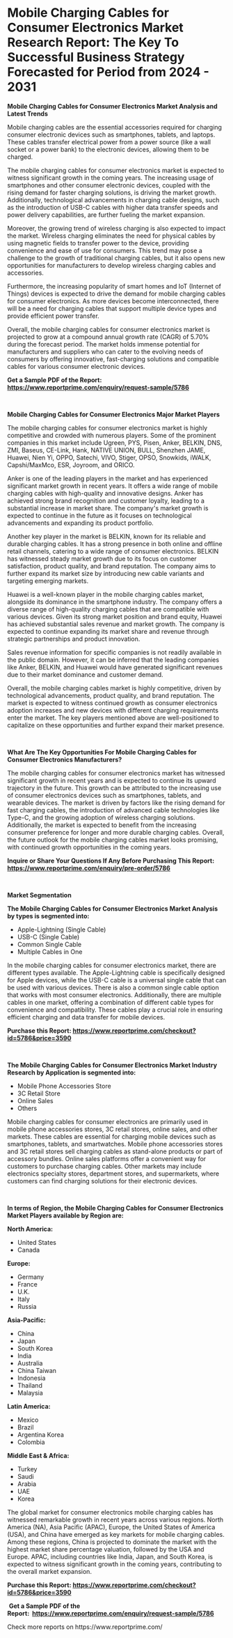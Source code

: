 <p><h1>Mobile Charging Cables for Consumer Electronics Market Research Report: The Key To Successful Business Strategy Forecasted for Period from 2024 - 2031</h1></p><p><strong>Mobile Charging Cables for Consumer Electronics Market Analysis and Latest Trends</strong></p>
<p><p>Mobile charging cables are the essential accessories required for charging consumer electronic devices such as smartphones, tablets, and laptops. These cables transfer electrical power from a power source (like a wall socket or a power bank) to the electronic devices, allowing them to be charged.</p><p>The mobile charging cables for consumer electronics market is expected to witness significant growth in the coming years. The increasing usage of smartphones and other consumer electronic devices, coupled with the rising demand for faster charging solutions, is driving the market growth. Additionally, technological advancements in charging cable designs, such as the introduction of USB-C cables with higher data transfer speeds and power delivery capabilities, are further fueling the market expansion.</p><p>Moreover, the growing trend of wireless charging is also expected to impact the market. Wireless charging eliminates the need for physical cables by using magnetic fields to transfer power to the device, providing convenience and ease of use for consumers. This trend may pose a challenge to the growth of traditional charging cables, but it also opens new opportunities for manufacturers to develop wireless charging cables and accessories.</p><p>Furthermore, the increasing popularity of smart homes and IoT (Internet of Things) devices is expected to drive the demand for mobile charging cables for consumer electronics. As more devices become interconnected, there will be a need for charging cables that support multiple device types and provide efficient power transfer.</p><p>Overall, the mobile charging cables for consumer electronics market is projected to grow at a compound annual growth rate (CAGR) of 5.70% during the forecast period. The market holds immense potential for manufacturers and suppliers who can cater to the evolving needs of consumers by offering innovative, fast-charging solutions and compatible cables for various consumer electronic devices.</p></p>
<p><strong>Get a Sample PDF of the Report:&nbsp; <a href="https://www.reportprime.com/enquiry/request-sample/5786">https://www.reportprime.com/enquiry/request-sample/5786</a></strong></p>
<p>&nbsp;</p>
<p><strong>Mobile Charging Cables for Consumer Electronics Major Market Players</strong></p>
<p><p>The mobile charging cables for consumer electronics market is highly competitive and crowded with numerous players. Some of the prominent companies in this market include Ugreen, PYS, Pisen, Anker, BELKIN, DNS, ZMI, Baseus, CE-Link, Hank, NATIVE UNION, BULL, Shenzhen JAME, Huawei, Nien Yi, OPPO, Satechi, VIVO, Stiger, OPSO, Snowkids, iWALK, Capshi/MaxMco, ESR, Joyroom, and ORICO.</p><p>Anker is one of the leading players in the market and has experienced significant market growth in recent years. It offers a wide range of mobile charging cables with high-quality and innovative designs. Anker has achieved strong brand recognition and customer loyalty, leading to a substantial increase in market share. The company's market growth is expected to continue in the future as it focuses on technological advancements and expanding its product portfolio.</p><p>Another key player in the market is BELKIN, known for its reliable and durable charging cables. It has a strong presence in both online and offline retail channels, catering to a wide range of consumer electronics. BELKIN has witnessed steady market growth due to its focus on customer satisfaction, product quality, and brand reputation. The company aims to further expand its market size by introducing new cable variants and targeting emerging markets.</p><p>Huawei is a well-known player in the mobile charging cables market, alongside its dominance in the smartphone industry. The company offers a diverse range of high-quality charging cables that are compatible with various devices. Given its strong market position and brand equity, Huawei has achieved substantial sales revenue and market growth. The company is expected to continue expanding its market share and revenue through strategic partnerships and product innovation.</p><p>Sales revenue information for specific companies is not readily available in the public domain. However, it can be inferred that the leading companies like Anker, BELKIN, and Huawei would have generated significant revenues due to their market dominance and customer demand.</p><p>Overall, the mobile charging cables market is highly competitive, driven by technological advancements, product quality, and brand reputation. The market is expected to witness continued growth as consumer electronics adoption increases and new devices with different charging requirements enter the market. The key players mentioned above are well-positioned to capitalize on these opportunities and further expand their market presence.</p></p>
<p>&nbsp;</p>
<p><strong>What Are The Key Opportunities For Mobile Charging Cables for Consumer Electronics Manufacturers?</strong></p>
<p><p>The mobile charging cables for consumer electronics market has witnessed significant growth in recent years and is expected to continue its upward trajectory in the future. This growth can be attributed to the increasing use of consumer electronics devices such as smartphones, tablets, and wearable devices. The market is driven by factors like the rising demand for fast charging cables, the introduction of advanced cable technologies like Type-C, and the growing adoption of wireless charging solutions. Additionally, the market is expected to benefit from the increasing consumer preference for longer and more durable charging cables. Overall, the future outlook for the mobile charging cables market looks promising, with continued growth opportunities in the coming years.</p></p>
<p><strong>Inquire or Share Your Questions If Any Before Purchasing This Report: <a href="https://www.reportprime.com/enquiry/pre-order/5786">https://www.reportprime.com/enquiry/pre-order/5786</a></strong></p>
<p>&nbsp;</p>
<p><strong>Market Segmentation</strong></p>
<p><strong>The Mobile Charging Cables for Consumer Electronics Market Analysis by types is segmented into:</strong></p>
<p><ul><li>Apple-Lightning (Single Cable)</li><li>USB-C (Single Cable)</li><li>Common Single Cable</li><li>Multiple Cables in One</li></ul></p>
<p><p>In the mobile charging cables for consumer electronics market, there are different types available. The Apple-Lightning cable is specifically designed for Apple devices, while the USB-C cable is a universal single cable that can be used with various devices. There is also a common single cable option that works with most consumer electronics. Additionally, there are multiple cables in one market, offering a combination of different cable types for convenience and compatibility. These cables play a crucial role in ensuring efficient charging and data transfer for mobile devices.</p></p>
<p><strong>Purchase this Report:&nbsp;<a href="https://www.reportprime.com/checkout?id=5786&price=3590">https://www.reportprime.com/checkout?id=5786&price=3590</a></strong></p>
<p>&nbsp;</p>
<p><strong>The Mobile Charging Cables for Consumer Electronics Market Industry Research by Application is segmented into:</strong></p>
<p><ul><li>Mobile Phone Accessories Store</li><li>3C Retail Store</li><li>Online Sales</li><li>Others</li></ul></p>
<p><p>Mobile charging cables for consumer electronics are primarily used in mobile phone accessories stores, 3C retail stores, online sales, and other markets. These cables are essential for charging mobile devices such as smartphones, tablets, and smartwatches. Mobile phone accessories stores and 3C retail stores sell charging cables as stand-alone products or part of accessory bundles. Online sales platforms offer a convenient way for customers to purchase charging cables. Other markets may include electronics specialty stores, department stores, and supermarkets, where customers can find charging solutions for their electronic devices.</p></p>
<p>&nbsp;</p>
<p><strong>In terms of Region, the Mobile Charging Cables for Consumer Electronics Market Players available by Region are:</strong></p>
<p>
    <p> <strong> North America: </strong>
        <ul>
            <li>United States</li>
            <li>Canada</li>
        </ul>
        </p> 
    <p> <strong> Europe: </strong>
        <ul>
            <li>Germany</li>
            <li>France</li>
            <li>U.K.</li>
            <li>Italy</li>
            <li>Russia</li>
        </ul>
        </p> 
    <p> <strong> Asia-Pacific: </strong>
        <ul>
            <li>China</li>
            <li>Japan</li>
            <li>South Korea</li>
            <li>India</li>
            <li>Australia</li>
            <li>China Taiwan</li>
            <li>Indonesia</li>
            <li>Thailand</li>
            <li>Malaysia</li>
        </ul>
        </p> 
    <p> <strong> Latin America: </strong>
        <ul>
            <li>Mexico</li>
            <li>Brazil</li>
            <li>Argentina Korea</li>
            <li>Colombia</li>
        </ul>
        </p> 
    <p> <strong> Middle East & Africa: </strong>
        <ul>
            <li>Turkey</li>
            <li>Saudi</li>
            <li>Arabia</li>
            <li>UAE</li>
            <li>Korea</li>
        </ul>
    </p>
    </p>
<p><p>The global market for consumer electronics mobile charging cables has witnessed remarkable growth in recent years across various regions. North America (NA), Asia Pacific (APAC), Europe, the United States of America (USA), and China have emerged as key markets for mobile charging cables. Among these regions, China is projected to dominate the market with the highest market share percentage valuation, followed by the USA and Europe. APAC, including countries like India, Japan, and South Korea, is expected to witness significant growth in the coming years, contributing to the overall market expansion.</p></p>
<p><strong>Purchase this Report: <a href="https://www.reportprime.com/checkout?id=5786&price=3590">https://www.reportprime.com/checkout?id=5786&price=3590</a></strong></p>
<p>&nbsp;<strong>Get a Sample PDF of the Report:&nbsp;&nbsp;<a href="https://www.reportprime.com/enquiry/request-sample/5786">https://www.reportprime.com/enquiry/request-sample/5786</a></strong></p>
<p><strong></strong></p>
<p>Check more reports on https://www.reportprime.com/</p>